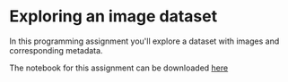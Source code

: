 # Exploring an image dataset

In this programming assignment you'll explore a dataset with images and corresponding metadata.

The notebook for this assignment can be downloaded [here](downloads/malaria_exploration.ipynb)
